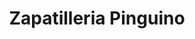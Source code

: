 ---
title: "Zapatilleria Pinguino"
url: /san-fernando-del-valle-de-catamarca/zapatilleria-pinguino/
shop: zapatos
---